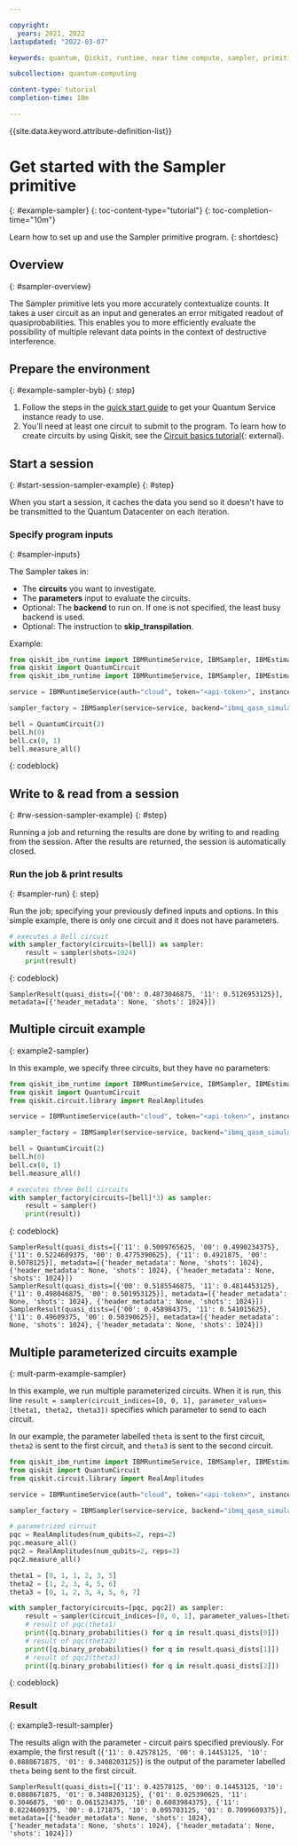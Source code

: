 ```yaml
---

copyright:
  years: 2021, 2022
lastupdated: "2022-03-07"

keywords: quantum, Qiskit, runtime, near time compute, sampler, primitive

subcollection: quantum-computing

content-type: tutorial
completion-time: 10m

---
```


{{site.data.keyword.attribute-definition-list}}


# Get started with the Sampler primitive
{: #example-sampler}
{: toc-content-type="tutorial"}
{: toc-completion-time="10m"}

Learn how to set up and use the Sampler primitive program.
{: shortdesc}

## Overview
{: #sampler-overview}

The Sampler primitive lets you more accurately contextualize counts. It takes a user circuit as an input and generates an error mitigated readout of quasiprobabilities. This enables you to more efficiently evaluate the possibility of multiple relevant data points in the context of destructive interference.  


## Prepare the environment
{: #example-sampler-byb}
{: step}

1. Follow the steps in the [quick start guide](/docs/quantum-computing?topic=quantum-computing-quickstart) to get your Quantum Service instance ready to use.
2. You'll need at least one circuit to submit to the program. To learn how to create circuits by using Qiskit, see the [Circuit basics tutorial](https://qiskit.org/documentation/tutorials/circuits/01_circuit_basics.html){: external}.

## Start a session
{: #start-session-sampler-example}
{: #step}

When you start a session, it caches the data you send so it doesn't have to be transmitted to the Quantum Datacenter on each iteration.

### Specify program inputs
{: #sampler-inputs}

The Sampler takes in:
* The **circuits** you want to investigate.
* The **parameters** input to evaluate the circuits.
* Optional: The **backend** to run on. If one is not specified, the least busy backend is used.
* Optional: The instruction to **skip_transpilation**.

Example:

```Python
from qiskit_ibm_runtime import IBMRuntimeService, IBMSampler, IBMEstimator
from qiskit import QuantumCircuit
from qiskit_ibm_runtime import IBMRuntimeService, IBMSampler, IBMEstimator

service = IBMRuntimeService(auth="cloud", token="<api-token>", instance="<IBM Cloud CRN or Service Name>")

sampler_factory = IBMSampler(service=service, backend="ibmq_qasm_simulator", skip_transpilation=False)

bell = QuantumCircuit(2)
bell.h(0)
bell.cx(0, 1)
bell.measure_all()
```
{: codeblock}

## Write to & read from a session
{: #rw-session-sampler-example}
{: #step}

Running a job and returning the results are done by writing to and reading from the session. After the results are returned, the session is automatically closed.

### Run the job & print results
{: #sampler-run}
{: step}

Run the job; specifying your previously defined inputs and options. In this simple example, there is only one circuit and it does not have parameters.

```Python
# executes a Bell circuit
with sampler_factory(circuits=[bell]) as sampler:
    result = sampler(shots=1024)
    print(result)
```
{: codeblock}

```text
SamplerResult(quasi_dists=[{'00': 0.4873046875, '11': 0.5126953125}], metadata=[{'header_metadata': None, 'shots': 1024}])
```

## Multiple circuit example
{: example2-sampler}

In this example, we specify three circuits, but they have no parameters:

```Python
from qiskit_ibm_runtime import IBMRuntimeService, IBMSampler, IBMEstimator
from qiskit import QuantumCircuit
from qiskit.circuit.library import RealAmplitudes

service = IBMRuntimeService(auth="cloud", token="<api-token>", instance="<IBM Cloud CRN or Service Name>")

sampler_factory = IBMSampler(service=service, backend="ibmq_qasm_simulator")

bell = QuantumCircuit(2)
bell.h(0)
bell.cx(0, 1)
bell.measure_all()

# executes three Bell circuits
with sampler_factory(circuits=[bell]*3) as sampler:
    result = sampler()
    print(result))
```
{: codeblock}

```text
SamplerResult(quasi_dists=[{'11': 0.5009765625, '00': 0.4990234375}, {'11': 0.5224609375, '00': 0.4775390625}, {'11': 0.4921875, '00': 0.5078125}], metadata=[{'header_metadata': None, 'shots': 1024}, {'header_metadata': None, 'shots': 1024}, {'header_metadata': None, 'shots': 1024}])
SamplerResult(quasi_dists=[{'00': 0.5185546875, '11': 0.4814453125}, {'11': 0.498046875, '00': 0.501953125}], metadata=[{'header_metadata': None, 'shots': 1024}, {'header_metadata': None, 'shots': 1024}])
SamplerResult(quasi_dists=[{'00': 0.458984375, '11': 0.541015625}, {'11': 0.49609375, '00': 0.50390625}], metadata=[{'header_metadata': None, 'shots': 1024}, {'header_metadata': None, 'shots': 1024}])
```


## Multiple parameterized circuits example
{: mult-parm-example-sampler}

In this example, we run multiple parameterized circuits. When it is run, this line `result = sampler(circuit_indices=[0, 0, 1], parameter_values=[theta1, theta2, theta3])` specifies which parameter to send to each circuit.  

In our example, the parameter labelled `theta` is sent to the first circuit, `theta2` is sent to the first circuit, and `theta3` is sent to the second circuit.

```Python
from qiskit_ibm_runtime import IBMRuntimeService, IBMSampler, IBMEstimator
from qiskit import QuantumCircuit
from qiskit.circuit.library import RealAmplitudes

service = IBMRuntimeService(auth="cloud", token="<api-token>", instance="<IBM Cloud CRN or Service Name>")

sampler_factory = IBMSampler(service=service, backend="ibmq_qasm_simulator")

# parametrized circuit
pqc = RealAmplitudes(num_qubits=2, reps=2)
pqc.measure_all()
pqc2 = RealAmplitudes(num_qubits=2, reps=3)
pqc2.measure_all()

theta1 = [0, 1, 1, 2, 3, 5]
theta2 = [1, 2, 3, 4, 5, 6]
theta3 = [0, 1, 2, 3, 4, 5, 6, 7]

with sampler_factory(circuits=[pqc, pqc2]) as sampler:
    result = sampler(circuit_indices=[0, 0, 1], parameter_values=[theta1, theta2, theta3])
    # result of pqc(theta1)
    print([q.binary_probabilities() for q in result.quasi_dists[0]])
    # result of pqc(theta2)
    print([q.binary_probabilities() for q in result.quasi_dists[1]])
    # result of pqc2(theta3)
    print([q.binary_probabilities() for q in result.quasi_dists[2]])
```
{: codeblock}

### Result
{: example3-result-sampler}

The results align with the parameter - circuit pairs specified previously.  For example, the first result (`{'11': 0.42578125, '00': 0.14453125, '10': 0.0888671875, '01': 0.3408203125}`) is the output of the parameter labelled `theta` being sent to the first circuit.

```text
SamplerResult(quasi_dists=[{'11': 0.42578125, '00': 0.14453125, '10': 0.0888671875, '01': 0.3408203125}, {'01': 0.025390625, '11': 0.3046875, '00': 0.0615234375, '10': 0.6083984375}, {'11': 0.0224609375, '00': 0.171875, '10': 0.095703125, '01': 0.7099609375}], metadata=[{'header_metadata': None, 'shots': 1024}, {'header_metadata': None, 'shots': 1024}, {'header_metadata': None, 'shots': 1024}])
```
